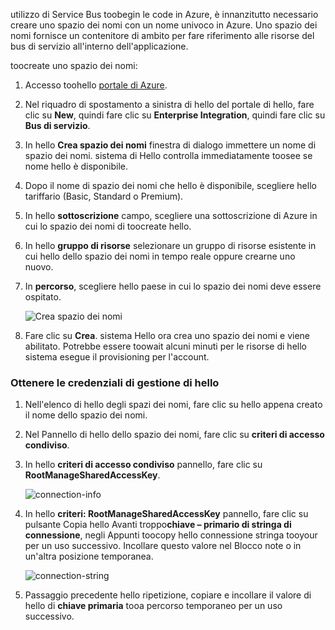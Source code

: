 utilizzo di Service Bus toobegin le code in Azure, è innanzitutto necessario creare uno spazio dei nomi con un nome univoco in Azure. Uno spazio dei nomi fornisce un contenitore di ambito per fare riferimento alle risorse del bus di servizio all'interno dell'applicazione.

toocreate uno spazio dei nomi:

1. Accesso toohello [portale di Azure][Azure portal].
2. Nel riquadro di spostamento a sinistra di hello del portale di hello, fare clic su **New**, quindi fare clic su **Enterprise Integration**, quindi fare clic su **Bus di servizio**.
3. In hello **Crea spazio dei nomi** finestra di dialogo immettere un nome di spazio dei nomi. sistema di Hello controlla immediatamente toosee se nome hello è disponibile.
4. Dopo il nome di spazio dei nomi che hello è disponibile, scegliere hello tariffario (Basic, Standard o Premium).
5. In hello **sottoscrizione** campo, scegliere una sottoscrizione di Azure in cui lo spazio dei nomi di toocreate hello.
6. In hello **gruppo di risorse** selezionare un gruppo di risorse esistente in cui hello dello spazio dei nomi in tempo reale oppure crearne uno nuovo.      
7. In **percorso**, scegliere hello paese in cui lo spazio dei nomi deve essere ospitato.
   
    ![Crea spazio dei nomi][create-namespace]
8. Fare clic su **Crea**. sistema Hello ora crea uno spazio dei nomi e viene abilitato. Potrebbe essere toowait alcuni minuti per le risorse di hello sistema esegue il provisioning per l'account.

### <a name="obtain-hello-management-credentials"></a>Ottenere le credenziali di gestione di hello

1. Nell'elenco di hello degli spazi dei nomi, fare clic su hello appena creato il nome dello spazio dei nomi.
2. Nel Pannello di hello dello spazio dei nomi, fare clic su **criteri di accesso condiviso**.
3. In hello **criteri di accesso condiviso** pannello, fare clic su **RootManageSharedAccessKey**.
   
    ![connection-info][connection-info]
4. In hello **criteri: RootManageSharedAccessKey** pannello, fare clic su pulsante Copia hello Avanti troppo**chiave – primario di stringa di connessione**, negli Appunti toocopy hello connessione stringa tooyour per un uso successivo. Incollare questo valore nel Blocco note o in un'altra posizione temporanea.
   
    ![connection-string][connection-string]

5. Passaggio precedente hello ripetizione, copiare e incollare il valore di hello di **chiave primaria** tooa percorso temporaneo per un uso successivo.

<!--Image references-->

[create-namespace]: ./media/service-bus-create-namespace-portal/create-namespace.png
[connection-info]: ./media/service-bus-create-namespace-portal/connection-info.png
[connection-string]: ./media/service-bus-create-namespace-portal/connection-string.png
[Azure portal]: https://portal.azure.com
